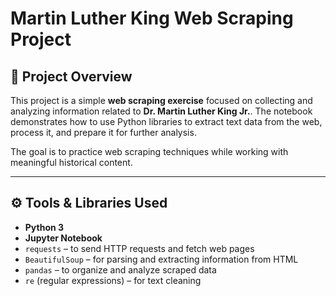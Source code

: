 # Martin Luther King Web Scraping Project

## 📌 Project Overview  
This project is a simple **web scraping exercise** focused on collecting and analyzing information related to **Dr. Martin Luther King Jr.**. The notebook demonstrates how to use Python libraries to extract text data from the web, process it, and prepare it for further analysis.

The goal is to practice web scraping techniques while working with meaningful historical content.

---

## ⚙️ Tools & Libraries Used  
- **Python 3**  
- **Jupyter Notebook**  
- `requests` – to send HTTP requests and fetch web pages  
- `BeautifulSoup` – for parsing and extracting information from HTML  
- `pandas` – to organize and analyze scraped data  
- `re` (regular expressions) – for text cleaning 

